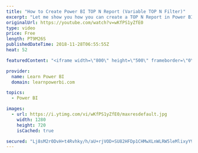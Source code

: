 ```yaml
---
title: "How to Create Power BI TOP N Report (Variable TOP N Filter)"
excerpt: "Let me show you how you can create a TOP N Report in Power BI, with a Variable N, so that you can show the Numbers and the Detail for Top 10, Top 50 or Top 100 Customers, Products or really anything else. And still have it fully interactive, so you can slice and dice it as you like. 👉 Download Power"
originalUrl: https://youtube.com/watch?v=wKfPS1yZfE0
type: video
price: Free
length: PT9M26S
publishedDateTime: 2018-11-28T06:55:55Z
heat: 52

featuredContent: "<iframe width=\"800\" height=\"500\" frameborder=\"0\" src=\"https://www.youtube.com/embed/wKfPS1yZfE0\" allow=\"accelerometer; autoplay; encrypted-media; gyroscope; picture-in-picture\" allowfullscreen></iframe>"

provider:
  name: Learn Power BI
  domain: learnpowerbi.com

topics:
  - Power BI

images:
  - url: https://i.ytimg.com/vi/wKfPS1yZfE0/maxresdefault.jpg
    width: 1280
    height: 720
    isCached: true

secured: "Lj8sM2r0DvH+t4Rvhky/h/aU+rjVOD+SU82HFDp1CHMwXLnWLRW5leMlixyY9FfwOnr7BvQLM9RWfOqOYCzpx8FElVtortMs/N/sQlb8I4yl8Hfx05pRZE3it2dY8HTlt8IQhvnD5FLhb75GUdWiB8Xi/wz/9los4jXJvHkvp2jAcf3AuVHOUqoU5lb881+c+2jVFN8pc/t1c7wN2XBWESftvV6x/Qg2vCrMrUAnCaANwAtaj+elpt2/X4g+z7lm+OJitqXyyMPMevxx/A9adsTSICDNRkelzNdyFtBn4PTlV6QCZF7eVa9U8Ruod/MD6SbPemaVnedFTK5hKQe/HhWsVaAcy+EQTUKdZEVRic203avX3rAJFss8cqvqJ3uhWs3ezXJMGNj5JX9b4OAujFIUpxj3x0RWv+lYHoQp09w=;6++ceAUmBLbn3IqdlWDvYQ=="
---
```


